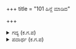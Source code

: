 +++
title = "101 ಹಿನ್ದೆ ಮಾಡಿದ"

+++

<details><summary>ಗದ್ಯ (ಕ.ಗ.ಪ) </summary>

101. ಮನುಷ್ಯನು ಹಿಂದೆ ಮಾಡಿದ ಪುಣ್ಯಕಾರ್ಯಗಳಿಗೆ ಫಲವು ಸಮಯದಲ್ಲಿ ಬಂದೊದಗುವಂತೆ, ಆಪತ್ತುಗಳು ಒದಗಿ ಬಂದಾಗ ಶ್ರೀಹರಿಯು ತನ್ನ ಭಕ್ತರ ಮುಂದೆ ಬಂದು ನಿಲ್ಲುವಂತೆ, ರಾಜರ ವಿಪತ್ತಿನ ಸಮಯದಲ್ಲಿ ಆನೆ-ಕುದುರೆಗಳ ಹಿಂಡನ್ನೇ ತಂದು ನೆರವಿಗೆ ಒದಗಿಸತಕ್ಕವನು ವಾಹನವನ್ನು ನಡೆಸುವವನು. ಅವನೇ ನಿಜವಾದ ಸಾರಥಿ.
</details>

<details><summary>ಪದಾರ್ಥ (ಕ.ಗ.ಪ) </summary>

ದಂದುಗ-ವ್ಯಥೆ/ತೊಂದರೆ, ವಾಹಕ-ಸಾರಥಿ, ವೃಂದ-ಹಿಂಡು, ಸುಕೃತ-ಪುಣ್ಯ
</details>
